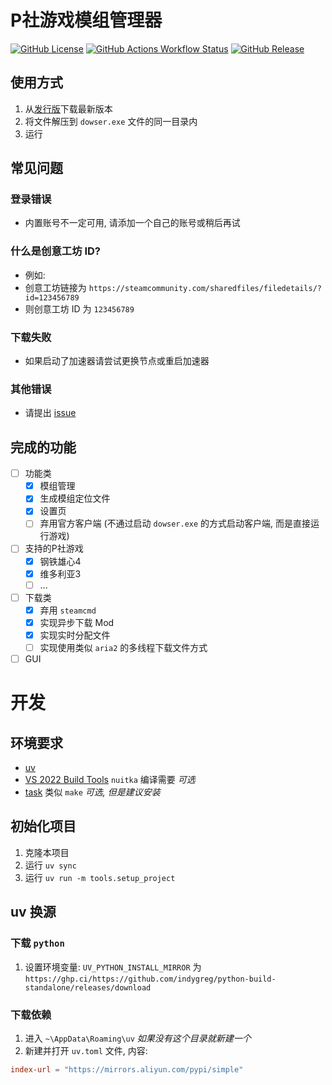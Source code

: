 # P社游戏模组管理器

<p style="text-align: left;">
  <a href="LICENSE"><img alt="GitHub License" src="https://img.shields.io/github/license/Arama0517/paradox-game-mod-manager"></a>
  <a href="../../actions/workflows/check.yml"><img alt="GitHub Actions Workflow Status" src="https://github.com/Arama0517/paradox-game-mod-manager/actions/workflows/check.yml/badge.svg"></a>
  <a href="../../releases/latest"><img alt="GitHub Release" src="https://img.shields.io/github/v/release/Arama0517/paradox-game-mod-manager"></a>
</p>

## 使用方式

1. 从[发行版](../../releases/latest)下载最新版本
2. 将文件解压到 `dowser.exe` 文件的同一目录内
3. 运行

## 常见问题

### 登录错误

- 内置账号不一定可用, 请添加一个自己的账号或稍后再试

### 什么是创意工坊 ID?

- 例如:
- 创意工坊链接为 `https://steamcommunity.com/sharedfiles/filedetails/?id=123456789`
- 则创意工坊 ID 为 `123456789`

### 下载失败

- 如果启动了加速器请尝试更换节点或重启加速器

### 其他错误

- 请提出 [issue](../../issues)

## 完成的功能

- [ ] 功能类
  - [x] 模组管理
  - [x] 生成模组定位文件
  - [x] 设置页
  - [ ] 弃用官方客户端 (不通过启动 `dowser.exe` 的方式启动客户端, 而是直接运行游戏)
- [ ] 支持的P社游戏
  - [x] 钢铁雄心4
  - [x] 维多利亚3
  - [ ] ...
- [ ] 下载类
  - [x] 弃用 `steamcmd`
  - [x] 实现异步下载 Mod
  - [x] 实现实时分配文件
  - [ ] 实现使用类似 `aria2` 的多线程下载文件方式
- [ ] GUI

# 开发

## 环境要求

- [uv](https://docs.astral.sh/uv/getting-started/installation/)
- [VS 2022 Build Tools](https://visualstudio.microsoft.com/zh-hans/downloads/#build-tools-for-visual-studio-2022) `nuitka` 编译需要 _可选_
- [task](https://taskfile.dev/installation/) 类似 `make` _可选, 但是建议安装_

## 初始化项目

1. 克隆本项目
2. 运行 `uv sync`
3. 运行 `uv run -m tools.setup_project`

## uv 换源
### 下载 `python`
1. 设置环境变量: `UV_PYTHON_INSTALL_MIRROR` 为 `https://ghp.ci/https://github.com/indygreg/python-build-standalone/releases/download`

### 下载依赖
1. 进入 `~\AppData\Roaming\uv` _如果没有这个目录就新建一个_
2. 新建并打开 `uv.toml` 文件, 内容:
```toml
index-url = "https://mirrors.aliyun.com/pypi/simple"
```